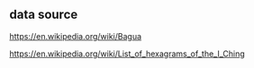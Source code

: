 ## data source

https://en.wikipedia.org/wiki/Bagua

https://en.wikipedia.org/wiki/List_of_hexagrams_of_the_I_Ching
